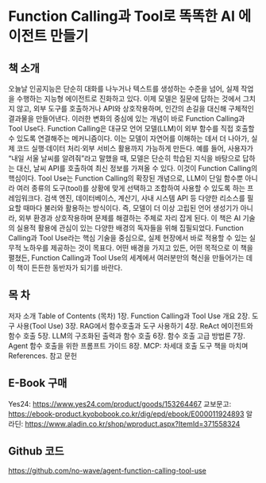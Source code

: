 # Function Calling과 Tool로 똑똑한 AI 에이전트 만들기


## 책 소개

오늘날 인공지능은 단순히 대화를 나누거나 텍스트를 생성하는 수준을 넘어, 실제 작업을 수행하는 지능형 에이전트로 진화하고 있다. 이제 모델은 질문에 답하는 것에서 그치지 않고, 외부 도구를 호출하거나 API와 상호작용하며, 인간의 손길을 대신해 구체적인 결과물을 만들어낸다. 이러한 변화의 중심에 있는 개념이 바로 Function Calling과 Tool Use다.
Function Calling은 대규모 언어 모델(LLM)이 외부 함수를 직접 호출할 수 있도록 연결해주는 메커니즘이다. 이는 모델이 자연어를 이해하는 데서 더 나아가, 실제 코드 실행·데이터 처리·외부 서비스 활용까지 가능하게 만든다. 예를 들어, 사용자가 “내일 서울 날씨를 알려줘”라고 말했을 때, 모델은 단순히 학습된 지식을 바탕으로 답하는 대신, 날씨 API를 호출하여 최신 정보를 가져올 수 있다. 이것이 Function Calling의 핵심이다.
Tool Use는 Function Calling의 확장된 개념으로, LLM이 단일 함수뿐 아니라 여러 종류의 도구(tool)를 상황에 맞게 선택하고 조합하여 사용할 수 있도록 하는 프레임워크다. 검색 엔진, 데이터베이스, 계산기, 사내 시스템 API 등 다양한 리소스를 필요할 때마다 불러와 활용하는 방식이다. 즉, 모델이 더 이상 고립된 언어 생성기가 아니라, 외부 환경과 상호작용하며 문제를 해결하는 주체로 자리 잡게 된다.
이 책은 AI 기술의 실용적 활용에 관심이 있는 다양한 배경의 독자들을 위해 집필되었다. Function Calling과 Tool Use라는 핵심 기술을 중심으로, 실제 현장에서 바로 적용할 수 있는 실무적 노하우를 제공하는 것이 목표다. 어떤 배경을 가지고 있든, 어떤 목적으로 이 책을 펼쳤든, Function Calling과 Tool Use의 세계에서 여러분만의 혁신을 만들어가는 데 이 책이 든든한 동반자가 되기를 바란다.

## 목 차

저자 소개
Table of Contents (목차)
1장. Function Calling과 Tool Use 개요
2장. 도구 사용(Tool Use)
3장. RAG에서 함수호출과 도구 사용하기
4장. ReAct 에이전트와 함수 호출
5장. LLM의 구조화된 출력과 함수 호출
6장. 함수 호출 고급 방법론
7장. Agent 함수 호출을 위한 프롬프트 가이드
8장. MCP: 차세대 호출 도구
책을 마치며
References. 참고 문헌

## E-Book 구매

Yes24: https://www.yes24.com/product/goods/153264467
교보문고: https://ebook-product.kyobobook.co.kr/dig/epd/ebook/E000011924893
알라딘: https://www.aladin.co.kr/shop/wproduct.aspx?ItemId=371558324

## Github 코드

https://github.com/no-wave/agent-function-calling-tool-use
